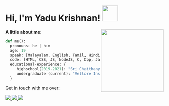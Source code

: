 <h1> Hi, I'm Yadu Krishnan! <img src="https://media.giphy.com/media/UaoxTrl8z1wre/giphy.gif" width="50" /></h1>
<img src="https://media.giphy.com/media/qFrWCKBNGdH4IT1iNe/giphy.gif" align="right" width="200">

<p>
 <b> A little about me:</b>
</p>


```python
def me():
  pronouns: he | him
  age: 19
  speak: [Malayalam, English, Tamil, Hindi]
  code: [HTML, CSS, JS, NodeJS, C, Cpp, Java, Python, MySql]
  educational-experience: {
     highschool(2019-2021): "Sri Chaithany Techno School, Banglore",
     undergraduate (current): "Vellore Institute of Technology, Chennai",
  }
```


<p>
Get in touch with me over:
</p>

<p>
  <a href="https://discordapp.com/users/744526711047192656">
    <img src="https://skillicons.dev/icons?i=discord" />
  </a>
 <a href="https://www.linkedin.com/in/yadu-tv/">
    <img src="https://skillicons.dev/icons?i=linkedin" />
 </a>
 <a href="https://www.twitter.com/yadukrishnantv">
    <img src="https://skillicons.dev/icons?i=twitter" />
 </a>
</p>
